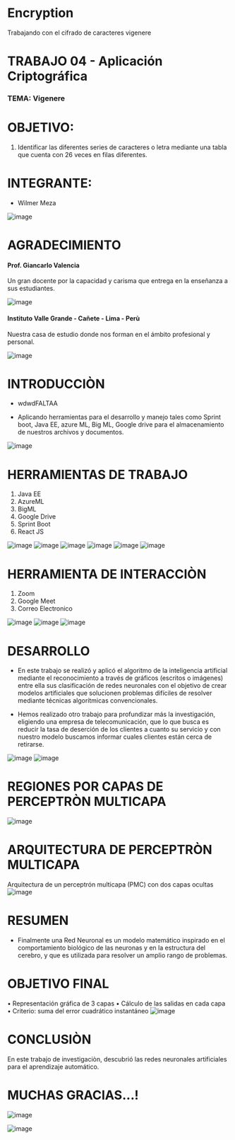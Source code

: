 # Encryption
Trabajando con el cifrado  de caracteres vigenere 

# TRABAJO 04 - Aplicación Criptográfica
### TEMA: Vigenere

# OBJETIVO:
1. Identificar las diferentes series de caracteres o letra mediante una tabla que cuenta con 26 veces en filas diferentes.

# INTEGRANTE:
- Wilmer Meza

![image](https://user-images.githubusercontent.com/55814963/122267088-19ed3f80-cea0-11eb-9764-fedbecdbcf5a.png)

# AGRADECIMIENTO

#### Prof. Giancarlo Valencia 

Un gran docente por la capacidad y carisma que entrega en la enseñanza a sus estudiantes.

![image](https://user-images.githubusercontent.com/55814963/122269677-1909dd00-cea3-11eb-9530-27de82829437.png)

#### Instituto Valle Grande - Cañete - Lima - Perù

Nuestra casa de estudio donde nos forman en el ámbito profesional y personal.

![image](https://user-images.githubusercontent.com/55814963/122269801-3b9bf600-cea3-11eb-9ab3-f6b60974979e.png)


# INTRODUCCIÒN
- wdwdFALTAA


- Aplicando herramientas para el desarrollo y manejo tales como Sprint boot, Java EE, azure ML, Big ML, Google drive para el almacenamiento de nuestros archivos y documentos.

![image](https://pages.mtu.edu/~shene/NSF-4/Tutorial/VIG/FIG-VIG-Table.jpg)


# HERRAMIENTAS DE TRABAJO
1. Java EE
2. AzureML
3. BigML
4. Google Drive
5. Sprint Boot
6. React JS 


![image](https://user-images.githubusercontent.com/55814963/122142722-a3a3fb00-ce15-11eb-9d2d-041e59360261.png)
![image](https://user-images.githubusercontent.com/55814963/122142605-71929900-ce15-11eb-8bec-542025eb51fa.png)
![image](https://user-images.githubusercontent.com/55814963/122142628-7a836a80-ce15-11eb-9c46-d33c4fcc24c5.png)
![image](https://user-images.githubusercontent.com/55814963/122142674-8f5ffe00-ce15-11eb-84f4-e7c73477204a.png)
![image](https://user-images.githubusercontent.com/55814963/122142691-97b83900-ce15-11eb-81c6-5e02067bc9df.png)
![image](https://user-images.githubusercontent.com/55814963/122265746-b282c000-ce9e-11eb-8f88-ca8b5f3b692e.png)

# HERRAMIENTA DE INTERACCIÒN
1. Zoom
2. Google Meet
3. Correo Electronico


![image](https://user-images.githubusercontent.com/55814963/122266016-f249a780-ce9e-11eb-8a13-5ba3c1b708b1.png)
![image](https://user-images.githubusercontent.com/55814963/122266033-f7a6f200-ce9e-11eb-8ff6-35267b2fe690.png)
![image](https://user-images.githubusercontent.com/55814963/122266101-0f7e7600-ce9f-11eb-84ff-e6fe75ea5cb7.png)


# DESARROLLO
- En este trabajo se realizó y aplicó el algoritmo de la inteligencia artificial  mediante el reconocimiento a través de gráficos (escritos o imágenes) entre ella sus clasificación de redes neuronales con el objetivo de crear modelos artificiales que solucionen problemas difíciles de resolver mediante técnicas algorítmicas convencionales.

- Hemos realizado otro trabajo para profundizar más la investigación, eligiendo una empresa de telecomunicación, que lo que busca es reducir la tasa de deserción de los clientes a cuanto su servicio y con nuestro modelo buscamos informar cuales clientes están cerca de retirarse.

![image](https://user-images.githubusercontent.com/55814963/122270730-3db28480-cea4-11eb-91ac-666cf8362cf9.png)
![image](https://user-images.githubusercontent.com/55814963/122270752-42773880-cea4-11eb-9b89-476caec13a06.png)



# REGIONES POR CAPAS DE PERCEPTRÒN MULTICAPA

![image](https://user-images.githubusercontent.com/55814963/122268248-756bfd00-cea1-11eb-8d07-90ef8012650d.png)

# ARQUITECTURA DE PERCEPTRÒN MULTICAPA

Arquitectura de un perceptrón multicapa (PMC) con dos capas ocultas
![image](https://user-images.githubusercontent.com/55814963/122268328-8d438100-cea1-11eb-929e-3c5faeea7399.png)


# RESUMEN

- Finalmente una Red Neuronal es un modelo matemático inspirado en el comportamiento biológico de las neuronas y en la estructura del cerebro, y que es utilizada para resolver un amplio rango de problemas. 

# OBJETIVO FINAL

• Representación gráfica de 3 capas
• Cálculo de las salidas en cada capa
• Criterio: suma del error cuadrático instantáneo
![image](https://user-images.githubusercontent.com/55814963/122270796-4d31cd80-cea4-11eb-9840-a387e908b0f5.png)



# CONCLUSIÒN
En este trabajo de investigaciòn, descubrió las redes neuronales artificiales para el aprendizaje automático.

# MUCHAS GRACIAS...!

![image](https://user-images.githubusercontent.com/55814963/122269113-76e9f500-cea2-11eb-99ed-7bbf207f1491.png)

![image](https://user-images.githubusercontent.com/55814963/122265602-8b2bf300-ce9e-11eb-9b06-18aa4b7f0a14.png)

